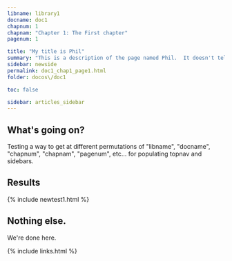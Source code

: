 ```yaml
---
libname: library1
docname: doc1
chapnum: 1
chapnam: "Chapter 1: The First chapter"
pagenum: 1

title: "My title is Phil"
summary: "This is a description of the page named Phil.  It doesn't tell you much, and you shouldn't trust what it does tell you."
sidebar: newside
permalink: doc1_chap1_page1.html
folder: docos\/doc1

toc: false

sidebar: articles_sidebar
---
```


## What's going on?

Testing a way to get at different permutations of "libname", "docname", "chapnum", "chapnam", "pagenum", etc... for populating topnav and sidebars.

## Results

{% include newtest1.html %}


## Nothing else.

We're done here.



{% include links.html %}
